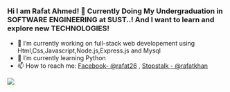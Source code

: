 ### Hi I am Rafat Ahmed! 👋 Currently Doing My Undergraduation in SOFTWARE ENGINEERING at SUST..! And I want to learn and explore new TECHNOLOGIES!


- 🔭 I’m currently working on full-stack web developement using Html,Css,Javascript,Node.js,Express.js and Mysql
- 🌱 I’m currently learning Python
- 📫 How to reach me: [Facebook- @rafat26](https://www.facebook.com/rafat26/) , [Stopstalk - @rafatkhan](https://www.stopstalk.com/user/profile/rafatkhan)
 

<img src="https://github-readme-stats.vercel.app/api?username=rafatahmd&&show_icons=true&title_color=ffffff&icon_color=bb2acf&text_color=daf7dc&bg_color=151515">
